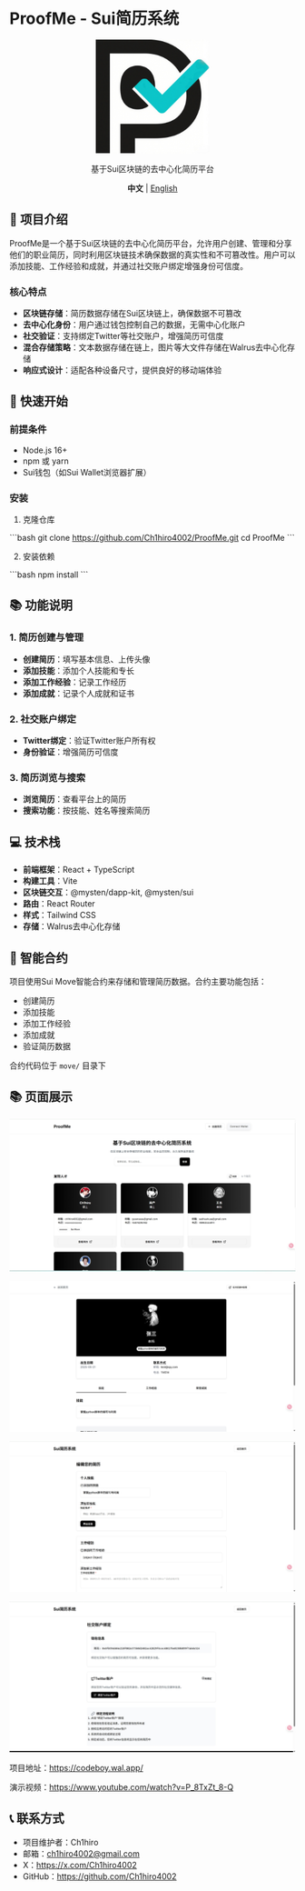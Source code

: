 # ProofMe - Sui简历系统

<p align="center">
  <img src="./src/assets/logo.png" alt="Sui Resume System Logo" width="200" height="200"/>
</p>


<p align="center">
  基于Sui区块链的去中心化简历平台
</p>

<p align="center">
  <strong>中文</strong> | <a href="README.md">English</a>
</p>

## 📖 项目介绍

ProofMe是一个基于Sui区块链的去中心化简历平台，允许用户创建、管理和分享他们的职业简历，同时利用区块链技术确保数据的真实性和不可篡改性。用户可以添加技能、工作经验和成就，并通过社交账户绑定增强身份可信度。

### 核心特点

- **区块链存储**：简历数据存储在Sui区块链上，确保数据不可篡改
- **去中心化身份**：用户通过钱包控制自己的数据，无需中心化账户
- **社交验证**：支持绑定Twitter等社交账户，增强简历可信度
- **混合存储策略**：文本数据存储在链上，图片等大文件存储在Walrus去中心化存储
- **响应式设计**：适配各种设备尺寸，提供良好的移动端体验

## 🚀 快速开始

### 前提条件

- Node.js 16+
- npm 或 yarn
- Sui钱包（如Sui Wallet浏览器扩展）

### 安装

1. 克隆仓库

\`\`\`bash
git clone https://github.com/Ch1hiro4002/ProofMe.git
cd ProofMe
\`\`\`

2. 安装依赖

\`\`\`bash
npm install
\`\`\`

## 📚 功能说明

### 1. 简历创建与管理

- **创建简历**：填写基本信息、上传头像
- **添加技能**：添加个人技能和专长
- **添加工作经验**：记录工作经历
- **添加成就**：记录个人成就和证书

### 2. 社交账户绑定

- **Twitter绑定**：验证Twitter账户所有权
- **身份验证**：增强简历可信度

### 3. 简历浏览与搜索

- **浏览简历**：查看平台上的简历
- **搜索功能**：按技能、姓名等搜索简历

## 💻 技术栈

- **前端框架**：React + TypeScript
- **构建工具**：Vite
- **区块链交互**：@mysten/dapp-kit, @mysten/sui
- **路由**：React Router
- **样式**：Tailwind CSS
- **存储**：Walrus去中心化存储

## 🔗 智能合约

项目使用Sui Move智能合约来存储和管理简历数据。合约主要功能包括：

- 创建简历
- 添加技能
- 添加工作经验
- 添加成就
- 验证简历数据

合约代码位于 `move/` 目录下

## 📚 页面展示

![./doc/images/ProofMe_01.jpg](./doc/images/ProofMe_01.png)

![./doc/images/ProofMe_02.jpg](./doc/images/ProofMe_02.png)

![./doc/images/ProofMe_03.jpg](./doc/images/ProofMe_03.png)

![./doc/images/ProofMe_04.jpg](./doc/images/ProofMe_04.png)

项目地址：https://codeboy.wal.app/

演示视频：https://www.youtube.com/watch?v=P_8TxZt_8-Q

## 📞 联系方式

- 项目维护者：Ch1hiro
- 邮箱：ch1hiro4002@gmail.com
- X：https://x.com/Ch1hiro4002
- GitHub：https://github.com/Ch1hiro4002